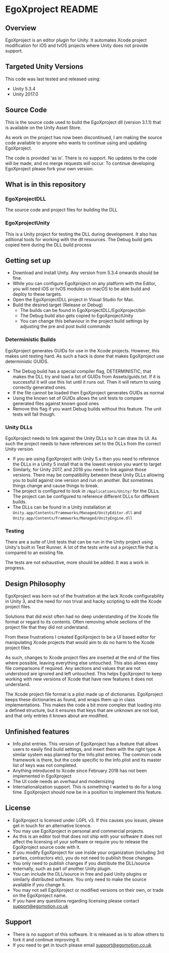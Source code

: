 EgoXproject README
==================

## Overview
EgoXproject is an editor plugin for Unity. It automates Xcode project modification for iOS and tvOS projects where Unity does not provide support.

## Targeted Unity Versions
This code was last tested and released using:
* Unity 5.3.4
* Unity 2017.0

## Source Code
This is the source code used to build the EgoXproject dll (version 3.1.1) that is available on the Unity Asset Store.

As work on the project has now been discontinued, I am making the source code available to anyone who wants to continue using and updating EgoXproject.

The code is provided 'as is'. There is no support. No updates to the code will be made, and no merge requests will occur. To continue developing EgoXproject please fork your own version.

## What is in this repository

### EgoXprojectDLL
The source code and project files for building the DLL

### EgoXprojectUnity
This is a Unity project for testing the DLL during development. It also has aditional tools for working with the dll resources.
The Debug build gets copied here during the DLL build process

## Getting set up
* Download and install Unity. Any version from 5.3.4 onwards should be fine. 
* While you can configure EgoXproject on any platform with the Editor, you will need iOS or tvOS modules on macOS to be able build and deploy to these targets.
* Open the EgoXprojectDLL project in Visual Studio for Mac.
* Build the desired target (Release or Debug)
	* The builds can be found in EgoXprojectDLL/EgoXproject/bin
	* The Debug build also gets copied to EgoXprojectUnity
	* You can change this behaviour in the project build settings by adjusting the pre and post build commands

### Deterministic Builds
EgoXproject generates GUIDs for use in the Xcode projects. However, this makes unit testing hard. As such a hack is done that makes EgoXproject use deterministic GUIDS. 
* The Debug build has a special compiler flag, DETERMINISTIC, that makes the DLL try and load a list of GUIDs from Assets/guids.txt. If it is successful it will use this list until it runs out. Then it will return to using correctly generated ones.
* If the file cannot be loaded then EgoXproject generates GUIDs as normal
* Using the known set of GUIDs allows the unit tests to compare generated files against known good ones
* Remove this flag if you want Debug builds without this feature. The unit tests will fail though.

### Unity DLLs
EgoXproject needs to link against the Unity DLLs so it can draw its UI. As such the project needs to have references set to the DLLs from the correct Unity version.
* If you are using EgoXproject with Unity 5.x then you need to reference the DLLs in a Unity 5 install that is the lowest version you want to target
* Similarly, for Unity 2017, and 2018 you need to link against those versions. There may be compatibility between these Unity DLLs allowing you to build against one version and run on another. But sometimes things change and cause things to break.
* The project is configured to look in `/Applications/Unity/` for the DLLs. The project can be configured to reference different DLLs for different builds.
* The DLLs can be found in a Unity installation at `Unity.app/Contents/Frameworks/Managed/UnityEditor.dll` and
 `Unity.app/Contents/Frameworks/Managed/UnityEngine.dll`

### Testing
There are a suite of Unit tests that can be run in the Unity project using Unity's built in Test Runner. A lot of the tests write out a project file that is compared to an existing file.

The tests are not exhaustive, more should be added. It was a work in progress.

## Design Philosophy
EgoXproject was born out of the frustration at the lack Xcode configurability in Unity 3, and the need for non trival and hacky scripting to edit the Xcode project files.

Solutions that did exist often had no deep understanding of the Xcode file format or regard to its contents. Often removing whole sections of the project file that they did not understand.

From these frustrations I created EgoXproject to be a UI based editor for manipulating Xcode projects that would aim to do no harm to the Xcode project files.

As such, changes to Xcode project files are inserted at the end of the files where possible, leaving everything else untouched. This also allows easy file comparisons if required. Any sections and values that are not understood are ignored and left untouched. This helps EgoXproject to keep working with new versions of Xcode that have new features it does not understand.

The Xcode project file format is a plist made up of dictionaries. EgoXproject keeps these dictionaries as found, and wraps them up in class implementations. This makes the code a bit more complex that loading into a defined structure, but it ensures that keys that are unknown are not lost, and that only entries it knows about are modified.

## Unfinished features
* Info.plist entries. This version of EgoXproject has a feature that allows users to easily find build settings, and insert them with the right type. A similar system was planned for the Info.plist entries. The common code framework is there, but the code specific to the Info.plist and its master list of keys was not completed.
* Anything introduced to Xcode since February 2018 has not been implemented in EgoXproject
* The UI code needs an overhaul and modernizing
* Internationalization support. This is something I wanted to do for a long time. EgoXproject should now be in a position to implement this feature.

## License
* EgoXproject is licensed under LGPL v3. If this causes you issues, please get in touch for an alternative licence.
* You may use EgoXproject in personal and commercial projects.
* As this is an editor tool that does not ship with your software it does not affect the licensing of your software or require you to release the EgoXproject source code with it.
* If you modify EgoXproject for use inside your organization (including 3rd parties, contractors etc), you do not need to publish those changes.
* You only need to publish changes if you distribute the DLL/source externally, such as part of another Unity plugin.
* You can include the DLL/source in free and paid Unity plugins or similarly distributed software. You only need to make the source available if you change it.
* You may not sell EgoXproject or modified versions on their own, or trade on the EgoXproject name. 
* If you have any questions regarding licensing please contact support@egomotion.co.uk

## Support
* There is no support of this software. It is released as is to allow others to fork it and continue improving it.	
* If you need to get in touch please email support@egomotion.co.uk